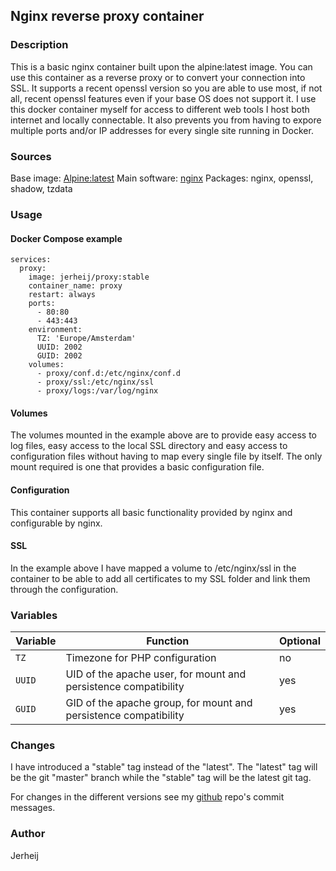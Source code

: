 ## Nginx reverse proxy container

### Description
This is a basic nginx container built upon the alpine:latest image. You can use this container as a reverse proxy or to convert your connection into SSL. It supports a recent openssl version so you are able to use most, if not all, recent openssl features even if your base OS does not support it. I use this docker container myself for access to different web tools I host both internet and locally connectable. It also prevents you from having to expore multiple ports and/or IP addresses for every single site running in Docker.

### Sources
Base image: [Alpine:latest](https://hub.docker.com/_/alpine/)
Main software: [nginx](https://www.nginx.com/)
Packages: nginx, openssl, shadow, tzdata

### Usage

#### Docker Compose example
```
services:
  proxy:
    image: jerheij/proxy:stable
    container_name: proxy
    restart: always
    ports:
      - 80:80
      - 443:443
    environment:
      TZ: 'Europe/Amsterdam'
      UUID: 2002
      GUID: 2002
    volumes:
      - proxy/conf.d:/etc/nginx/conf.d
      - proxy/ssl:/etc/nginx/ssl
      - proxy/logs:/var/log/nginx
```
#### Volumes
The volumes mounted in the example above are to provide easy access to log files, easy access to the local SSL directory and easy access to configuration files without having to map every single file by itself. The only mount required is one that provides a basic configuration file.

#### Configuration
This container supports all basic functionality provided by nginx and configurable by nginx. 

#### SSL
In the example above I have mapped a volume to /etc/nginx/ssl in the container to be able to add all certificates to my SSL folder and link them through the configuration.

### Variables
| Variable | Function | Optional |
| --- | --- | --- |
| `TZ` | Timezone for PHP configuration | no |
|`UUID`| UID of the apache user, for mount and persistence compatibility | yes |
|`GUID`| GID of the apache group, for mount and persistence compatibility| yes |

### Changes
I have introduced a "stable" tag instead of the "latest". The "latest" tag will be the git "master" branch while the "stable" tag will be the latest git tag.

For changes in the different versions see my [github](https://github.com/jerheij/docker-proxy) repo's commit messages.

### Author
Jerheij
